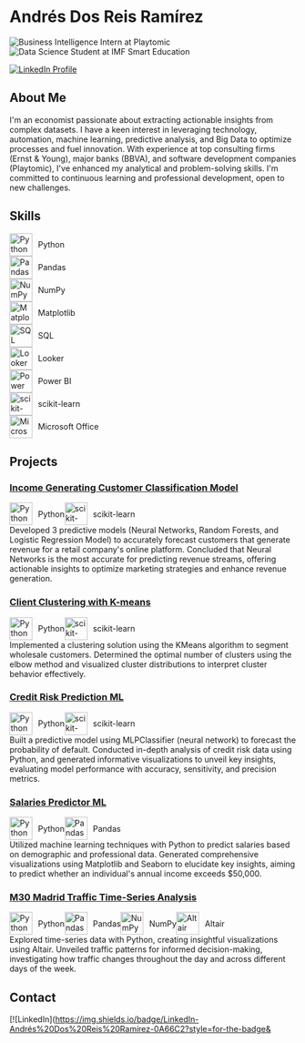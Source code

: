 # Andrés Dos Reis Ramírez

![Business Intelligence Intern at Playtomic](https://img.shields.io/badge/Business%20Intelligence%20Intern-Playtomic-brightgreen?style=for-the-badge&logo=business&logoColor=white)
![Data Science Student at IMF Smart Education](https://img.shields.io/badge/Data%20Science%20Student-IMF%20Smart%20Education-blue?style=for-the-badge&logo=school&logoColor=white)

[![LinkedIn Profile](https://img.shields.io/badge/LinkedIn-Andrés%20Dos%20Reis%20Ramírez-0A66C2?style=for-the-badge&logo=linkedin&logoColor=white)](https://www.linkedin.com/in/andres-dos-reis-ramirez/)

## About Me

I'm an economist passionate about extracting actionable insights from complex datasets. I have a keen interest in leveraging technology, automation, machine learning, predictive analysis, and Big Data to optimize processes and fuel innovation. With experience at top consulting firms (Ernst & Young), major banks (BBVA), and software development companies (Playtomic), I've enhanced my analytical and problem-solving skills. I'm committed to continuous learning and professional development, open to new challenges.

## Skills

<div style="display: flex; align-items: center;">
    <img src="https://img.icons8.com/color/48/000000/python.png" alt="Python Logo" width="40" height="40" style="margin-right: 10px;">
    <span>Python</span>
</div>

<div style="display: flex; align-items: center;">
    <img src="https://img.icons8.com/color/48/000000/pandas.png" alt="Pandas Logo" width="40" height="40" style="margin-right: 10px;">
    <span>Pandas</span>
</div>

<div style="display: flex; align-items: center;">
    <img src="https://img.icons8.com/color/48/000000/numpy.png" alt="NumPy Logo" width="40" height="40" style="margin-right: 10px;">
    <span>NumPy</span>
</div>

<div style="display: flex; align-items: center;">
    <img src="https://img.icons8.com/color/48/000000/matplotlib.png" alt="Matplotlib Logo" width="40" height="40" style="margin-right: 10px;">
    <span>Matplotlib</span>
</div>

<div style="display: flex; align-items: center;">
    <img src="https://img.icons8.com/color/48/000000/sql.png" alt="SQL Logo" width="40" height="40" style="margin-right: 10px;">
    <span>SQL</span>
</div>

<div style="display: flex; align-items: center;">
    <img src="https://img.icons8.com/color/48/000000/looker.png" alt="Looker Logo" width="40" height="40" style="margin-right: 10px;">
    <span>Looker</span>
</div>

<div style="display: flex; align-items: center;">
    <img src="https://img.icons8.com/color/48/000000/power-bi.png" alt="Power BI Logo" width="40" height="40" style="margin-right: 10px;">
    <span>Power BI</span>
</div>

<div style="display: flex; align-items: center;">
    <img src="https://img.icons8.com/color/48/000000/scikit-learn.png" alt="scikit-learn Logo" width="40" height="40" style="margin-right: 10px;">
    <span>scikit-learn</span>
</div>

<div style="display: flex; align-items: center;">
    <img src="https://img.icons8.com/color/48/000000/microsoft-office.png" alt="Microsoft Office Logo" width="40" height="40" style="margin-right: 10px;">
    <span>Microsoft Office</span>
</div>

## Projects

### [Income Generating Customer Classification Model](https://github.com/AndresDosReis/Income-Generating-Customer-Classification)
<div style="display: flex; align-items: center;">
    <img src="https://img.icons8.com/color/48/000000/python.png" alt="Python Logo" width="40" height="40" style="margin-right: 10px;">
    <span>Python</span>
    <img src="https://img.icons8.com/color/48/000000/scikit-learn.png" alt="scikit-learn Logo" width="40" height="40" style="margin-right: 10px;">
    <span>scikit-learn</span>
</div>
Developed 3 predictive models (Neural Networks, Random Forests, and Logistic Regression Model) to accurately forecast customers that generate revenue for a retail company's online platform. Concluded that Neural Networks is the most accurate for predicting revenue streams, offering actionable insights to optimize marketing strategies and enhance revenue generation.

### [Client Clustering with K-means](https://github.com/AndresDosReis/Client-Clustering-Kmeans)
<div style="display: flex; align-items: center;">
    <img src="https://img.icons8.com/color/48/000000/python.png" alt="Python Logo" width="40" height="40" style="margin-right: 10px;">
    <span>Python</span>
    <img src="https://img.icons8.com/color/48/000000/scikit-learn.png" alt="scikit-learn Logo" width="40" height="40" style="margin-right: 10px;">
    <span>scikit-learn</span>
</div>
Implemented a clustering solution using the KMeans algorithm to segment wholesale customers. Determined the optimal number of clusters using the elbow method and visualized cluster distributions to interpret cluster behavior effectively.

### [Credit Risk Prediction ML](https://github.com/AndresDosReis/Credit-Risk-Prediction)
<div style="display: flex; align-items: center;">
    <img src="https://img.icons8.com/color/48/000000/python.png" alt="Python Logo" width="40" height="40" style="margin-right: 10px;">
    <span>Python</span>
    <img src="https://img.icons8.com/color/48/000000/scikit-learn.png" alt="scikit-learn Logo" width="40" height="40" style="margin-right: 10px;">
    <span>scikit-learn</span>
</div>
Built a predictive model using MLPClassifier (neural network) to forecast the probability of default. Conducted in-depth analysis of credit risk data using Python, and generated informative visualizations to unveil key insights, evaluating model performance with accuracy, sensitivity, and precision metrics.

### [Salaries Predictor ML](https://github.com/AndresDosReis/Salaries-Predictor)
<div style="display: flex; align-items: center;">
    <img src="https://img.icons8.com/color/48/000000/python.png" alt="Python Logo" width="40" height="40" style="margin-right: 10px;">
    <span>Python</span>
    <img src="https://img.icons8.com/color/48/000000/pandas.png" alt="Pandas Logo" width="40" height="40" style="margin-right: 10px;">
    <span>Pandas</span>
</div>
Utilized machine learning techniques with Python to predict salaries based on demographic and professional data. Generated comprehensive visualizations using Matplotlib and Seaborn to elucidate key insights, aiming to predict whether an individual's annual income exceeds $50,000.

### [M30 Madrid Traffic Time-Series Analysis](https://github.com/AndresDosReis/Madrid-Traffic-Analysis)
<div style="display: flex; align-items: center;">
    <img src="https://img.icons8.com/color/48/000000/python.png" alt="Python Logo" width="40" height="40" style="margin-right: 10px;">
    <span>Python</span>
    <img src="https://img.icons8.com/color/48/000000/pandas.png" alt="Pandas Logo" width="40" height="40" style="margin-right: 10px;">
    <span>Pandas</span>
    <img src="https://img.icons8.com/color/48/000000/numpy.png" alt="NumPy Logo" width="40" height="40" style="margin-right: 10px;">
    <span>NumPy</span>
    <img src="https://img.icons8.com/color/48/000000/altair.png" alt="Altair Logo" width="40" height="40" style="margin-right: 10px;">
    <span>Altair</span>
</div>
Explored time-series data with Python, creating insightful visualizations using Altair. Unveiled traffic patterns for informed decision-making, investigating how traffic changes throughout the day and across different days of the week.

## Contact

[![LinkedIn](https://img.shields.io/badge/LinkedIn-Andrés%20Dos%20Reis%20Ramírez-0A66C2?style=for-the-badge&
